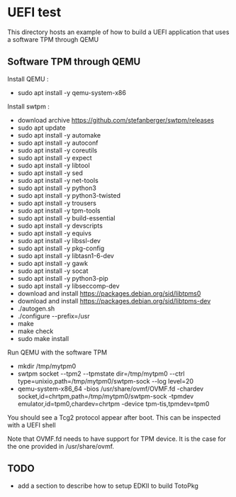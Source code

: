 # UEFI test

This directory hosts an example of how to build a UEFI application that uses a software TPM through QEMU

## Software TPM through QEMU

Install QEMU :

- sudo apt install -y qemu-system-x86

Install swtpm :

- download archive <https://github.com/stefanberger/swtpm/releases>
- sudo apt update
- sudo apt install -y automake
- sudo apt install -y autoconf
- sudo apt install -y coreutils
- sudo apt install -y expect
- sudo apt install -y libtool
- sudo apt install -y sed
- sudo apt install -y net-tools
- sudo apt install -y python3
- sudo apt install -y python3-twisted
- sudo apt install -y trousers
- sudo apt install -y tpm-tools
- sudo apt install -y build-essential
- sudo apt install -y devscripts
- sudo apt install -y equivs
- sudo apt install -y libssl-dev
- sudo apt install -y pkg-config
- sudo apt install -y libtasn1-6-dev
- sudo apt install -y gawk
- sudo apt install -y socat
- sudo apt install -y python3-pip
- sudo apt install -y libseccomp-dev
- download and install <https://packages.debian.org/sid/libtpms0>
- download and install <https://packages.debian.org/sid/libtpms-dev>
- ./autogen.sh
- ./configure --prefix=/usr
- make
- make check
- sudo make install

Run QEMU with the software TPM

- mkdir /tmp/mytpm0
- swtpm socket --tpm2 --tpmstate dir=/tmp/mytpm0 --ctrl type=unixio,path=/tmp/mytpm0/swtpm-sock --log level=20
- qemu-system-x86_64 -bios /usr/share/ovmf/OVMF.fd -chardev socket,id=chrtpm,path=/tmp/mytpm0/swtpm-sock -tpmdev emulator,id=tpm0,chardev=chrtpm -device tpm-tis,tpmdev=tpm0

You should see a Tcg2 protocol appear after boot. This can be inspected with a UEFI shell

Note that OVMF.fd needs to have support for TPM device. It is the case for the one provided in /usr/share/ovmf.

## TODO

- add a section to describe how to setup EDKII to build TotoPkg

